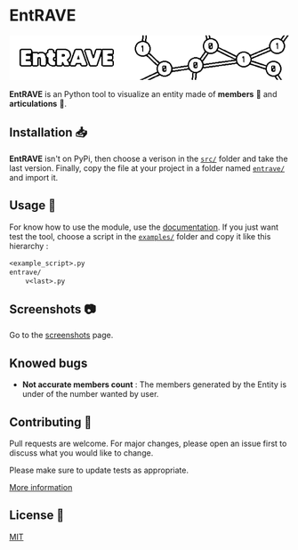 # EntRAVE

![EntRAVE Banner](assets/banner.png)

**EntRAVE** is an Python tool to visualize an entity made of **members** 🔹 and **articulations** 🔗.

## Installation 📥

**EntRAVE** isn't on PyPi, then choose a verison in the [`src/`](src/) folder and take the last version. Finally, copy the file at your project in a folder named [`entrave/`](entrave/) and import it.

## Usage 🎯

For know how to use the module, use the [documentation](DOCUMENTATION.md).
If you just want test the tool, choose a script in the [`examples/`](examples/) folder and copy it like this hierarchy :

```
<example_script>.py
entrave/
    v<last>.py
```

## Screenshots 📷

Go to the [screenshots](SCREENSHOTS.md) page.

## Knowed bugs

- **Not accurate members count** : The members generated by the Entity is under of the number wanted by user.

## Contributing 🚀

Pull requests are welcome. For major changes, please open an issue first to discuss what you would like to change.

Please make sure to update tests as appropriate.

[More information](CONTRIBUTING.md)

## License 📜

[MIT](LICENSE.md)